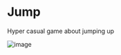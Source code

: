 # Jump

Hyper casual game about jumping up

![image](https://user-images.githubusercontent.com/17142208/172026581-e5804af6-48f9-4197-85c4-da09d4fa29b1.png)
